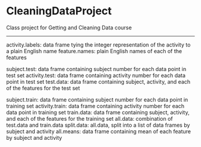 CleaningDataProject
===================

Class project for Getting and Cleaning Data course

-------------------

activity.labels: data frame tying the integer representation of the activity to a plain English name
feature.names: plain English names of each of the features
 
subject.test: data frame containing subject number for each data point in test set
activity.test: data frame containing activity number for each data point in test set
test.data: data frame containing subject, activity, and each of the features for the test set
 
subject.train: data frame containing subject number for each data point in training set
activity.train: data frame containing activity number for each data point in training set
train.data: data frame containing subject, activity, and each of the features for the training set
all.data: combination of test.data and train.data
split.data: all.data, split into a list of data frames by subject and activity
all.means: data frame containing mean of each feature by subject and activity
